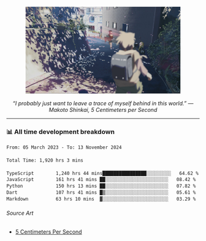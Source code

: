 <p align="center"><img src="asset/header.jpg" width="80%"/></p>
<p align="center"><i>“I probably just want to leave a trace of myself behind in this world.” ― Makoto Shinkai, 5 Centimeters per Second</i></p>

---
<!--
<details>
  <summary>📃 My Resume</summary>

### Education

- 📖 **Computer Science**\
📆 10/2021 - present\
📍 **Thang Long University** - Hoang Mai, Hanoi, Vietnam

### Experience

<img align="right" src="https://img.shields.io/badge/Figma-F24E1E?style=flat&logo=figma&logoColor=white"/>
<img align="right" src="https://img.shields.io/badge/node.js-6DA55F?style=flat&logo=node.js&logoColor=white"/>
<img align="right" src="https://img.shields.io/badge/Next.js-black?style=flat&logo=next.js&logoColor=white"/>
<img align="right" src="https://img.shields.io/badge/TypeScript-007ACC?style=flat&logo=typescript&logoColor=white"/>


- 👨‍💻 **Frontend Web Intern**\
📆 07/2023 - present\
📍 **MQ ICT Solutions** - Hoang Mai, Hanoi, Vietnam
</details> 
-->

### 📊 All time development breakdown

<!--START_SECTION:waka-->

```txt
From: 05 March 2023 - To: 13 November 2024

Total Time: 1,920 hrs 3 mins

TypeScript        1,240 hrs 44 mins████████████████░░░░░░░░░   64.62 %
JavaScript        161 hrs 41 mins ██░░░░░░░░░░░░░░░░░░░░░░░   08.42 %
Python            150 hrs 13 mins ██░░░░░░░░░░░░░░░░░░░░░░░   07.82 %
Dart              107 hrs 41 mins █▒░░░░░░░░░░░░░░░░░░░░░░░   05.61 %
Markdown          63 hrs 10 mins  ▓░░░░░░░░░░░░░░░░░░░░░░░░   03.29 %
```

<!--END_SECTION:waka-->

###### Source Art

-  [5 Centimeters Per Second](https://wallhaven.cc/w/nrowq1)


